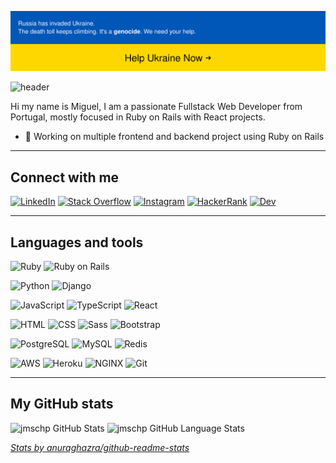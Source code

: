 <!-- markdownlint-disable-next-line MD041 -->

[![Stand With Ukraine](https://raw.githubusercontent.com/vshymanskyy/StandWithUkraine/main/banner2-direct.svg)](https://vshymanskyy.github.io/StandWithUkraine)

![header](https://capsule-render.vercel.app/api?type=waving&color=auto&text=Hello%20World!&fontSize=40&fontColor=ffffff)

Hi my name is Miguel, I am a passionate Fullstack Web Developer from Portugal, mostly focused in Ruby on Rails with React projects.

- 🔭 Working on multiple frontend and backend project using Ruby on Rails

---

## Connect with me

[![LinkedIn][linkedin_badge]][linkedin_link] [![Stack Overflow][stack_overflow_badge]][stack_overflow_link] [![Instagram][instagram_badge]][instagram_link] [![HackerRank][hacker_rank_badge]][hacker_rank_link] [![Dev][dev_badge]][dev_link]

---

## Languages and tools

![Ruby][ruby_badge] ![Ruby on Rails][ruby_on_rails_badge]

![Python][python_badge] ![Django][django_badge]

![JavaScript][javascript_badge] ![TypeScript][typescript_badge] ![React][react_badge]

![HTML][html_badge] ![CSS][css_img] ![Sass][sass_badge] ![Bootstrap][bootstrap_badge]

![PostgreSQL][postgresql_badge] ![MySQL][mysql_badge] ![Redis][redis_badge]

![AWS][aws_badge] ![Heroku][heroku_badge] ![NGINX][nginx_badge] ![Git][git_badge]

---

## My GitHub stats

<!-- markdownlint-disable MD033 -->
<span>
  <img src="https://github-readme-stats.vercel.app/api?username=jmschp&show_icons=true&hide_border=true&hide_title=true&theme=radical" alt="jmschp GitHub Stats">
</span>
<span>
  <img src="https://github-readme-stats.vercel.app/api/top-langs/?username=jmschp&layout=compact&langs_count=8&hide_border=true&hide_title=true&theme=radical" alt="jmschp GitHub Language Stats">
</span>
<!-- markdownlint-enable MD033 -->

[_Stats by anuraghazra/github-readme-stats_](https://github.com/anuraghazra/github-readme-stats)

<!-- link references -->

[linkedin_link]: https://www.linkedin.com/in/jmschp/ "LinkedIn"
[stack_overflow_link]: https://stackoverflow.com/users/13783004/miguel-hargreaves-pimenta "Stack Overflow"
[instagram_link]: https://www.instagram.com/jmschp/ "Instagram"
[hacker_rank_link]: https://www.hackerrank.com/jmschp "HackerRank"
[dev_link]: https://dev.to/jmschp "Dev"

<!-- social badge references -->

[dev_badge]: https://img.shields.io/badge/-dev-363D44?style=for-the-badge&logo=dev.to "Dev"
[hacker_rank_badge]: https://img.shields.io/badge/-hacker%20rank-2EC866?style=for-the-badge&logo=hackerrank&logoColor=ffffff "HackerRank"
[instagram_badge]: https://img.shields.io/badge/-instagram-E1306C?style=for-the-badge&logo=instagram&logoColor=ffffff "Instagram"
[linkedin_badge]: https://img.shields.io/badge/-linkedIn-0B66C2?style=for-the-badge&logo=linkedin "LinkedIn"
[stack_overflow_badge]: https://img.shields.io/badge/-stack%20overflow-F2720C?style=for-the-badge&logo=stackoverflow&logoColor=ffffff "Stack Overflow"

<!-- skills badge references -->

[aws_badge]: https://img.shields.io/badge/-aws-ffffff?style=for-the-badge&logo=amazon-aws&logoColor=EC912C "AWS"
[bootstrap_badge]: https://img.shields.io/badge/-bootstrap-ffffff?style=for-the-badge&logo=bootstrap "Bootstrap"
[css_img]: https://img.shields.io/badge/-css-ffffff?style=for-the-badge&logo=css3&logoColor=264DE4 "CSS"
[django_badge]: https://img.shields.io/badge/-django-ffffff?style=for-the-badge&logo=django&logoColor=50BE95 "Django"
[git_badge]: https://img.shields.io/badge/-git-ffffff?style=for-the-badge&logo=git "Git"
[heroku_badge]: https://img.shields.io/badge/-heroku-ffffff?style=for-the-badge&logo=heroku&logoColor=79589F "Heroku"
[html_badge]: https://img.shields.io/badge/-html-ffffff?style=for-the-badge&logo=html5 "HTML"
[javascript_badge]: https://img.shields.io/badge/-javascript-ffffff?style=for-the-badge&logo=javascript "JavaScript"
[mysql_badge]: https://img.shields.io/badge/-mysql-ffffff?style=for-the-badge&logo=mysql "MySQL"
[nginx_badge]: https://img.shields.io/badge/-nginx-ffffff?style=for-the-badge&logo=nginx&logoColor=009639 "NGINX"
[postgresql_badge]: https://img.shields.io/badge/-postgresql-ffffff?style=for-the-badge&logo=postgresql "PostgreSQL"
[python_badge]: https://img.shields.io/badge/-python-ffffff?style=for-the-badge&logo=python "Python"
[react_badge]: https://img.shields.io/badge/-react-ffffff?style=for-the-badge&logo=react "React"
[redis_badge]: https://img.shields.io/badge/-redis-ffffff?style=for-the-badge&logo=redis "Redis"
[ruby_badge]: https://img.shields.io/badge/-ruby-ffffff?style=for-the-badge&logo=ruby&logoColor=CC342D "Ruby"
[ruby_on_rails_badge]: https://img.shields.io/badge/-ruby%20on%20rails-ffffff?style=for-the-badge&logo=rubyonrails&logoColor=C52F24 "Ruby on Rails"
[sass_badge]: https://img.shields.io/badge/-sass-ffffff?style=for-the-badge&logo=sass "SASS"
[typescript_badge]: https://img.shields.io/badge/-typescript-ffffff?style=for-the-badge&logo=typescript "TypeScript"
